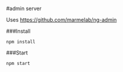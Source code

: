 #admin server

Uses https://github.com/marmelab/ng-admin

###Install

``npm install``

###Start

``npm start``